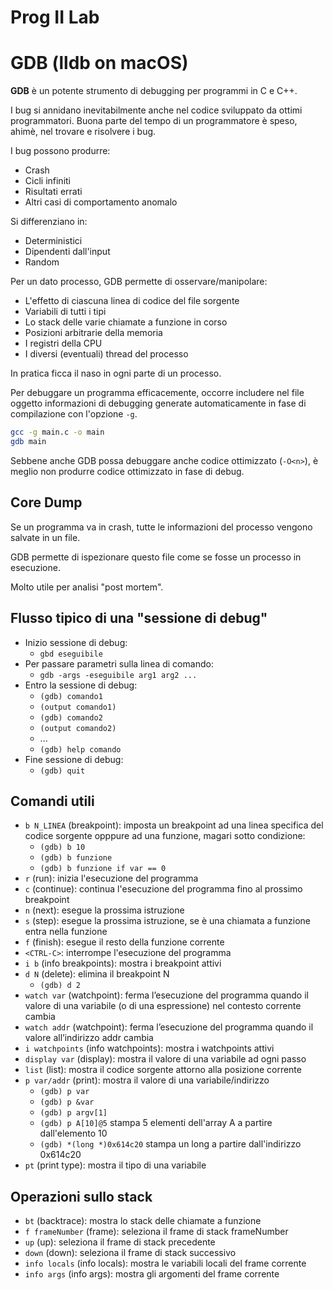 # Prog II Lab

# GDB (lldb on macOS)

**GDB** è un potente strumento di debugging per programmi in C e C++.

I bug si annidano inevitabilmente anche nel codice sviluppato da
ottimi programmatori. Buona parte del tempo di un programmatore è speso, ahimè, nel
trovare e risolvere i bug.

I bug possono produrre:

- Crash
- Cicli infiniti
- Risultati errati
- Altri casi di comportamento anomalo

Si differenziano in:

- Deterministici
- Dipendenti dall'input
- Random

Per un dato processo, GDB permette di osservare/manipolare:

- L'effetto di ciascuna linea di codice del file sorgente
- Variabili di tutti i tipi
- Lo stack delle varie chiamate a funzione in corso
- Posizioni arbitrarie della memoria
- I registri della CPU
- I diversi (eventuali) thread del processo

In pratica ficca il naso in ogni parte di un processo.

Per debuggare un programma efficacemente, occorre includere nel file
oggetto informazioni di debugging generate automaticamente in fase di
compilazione con l'opzione `-g`.

```bash
gcc -g main.c -o main
gdb main
```

Sebbene anche GDB possa debuggare anche codice ottimizzato (`-O<n>`), è meglio non produrre codice ottimizzato in fase di debug.

## Core Dump

Se un programma va in crash, tutte le informazioni del processo vengono salvate in un file.

GDB permette di ispezionare questo file come se fosse un processo in esecuzione.

Molto utile per analisi "post mortem".

## Flusso tipico di una "sessione di debug"

- Inizio sessione di debug:
  - `gbd eseguibile`
- Per passare parametri sulla linea di comando:
  - `gdb -args -eseguibile arg1 arg2 ...`
- Entro la sessione di debug:
  - `(gdb) comando1`
  - `(output comando1)`
  - `(gdb) comando2`
  - `(output comando2)`
  - ...
  - `(gdb) help comando`
- Fine sessione di debug:
  - `(gdb) quit`

## Comandi utili

- `b N_LINEA` (breakpoint): imposta un breakpoint ad una linea specifica del codice sorgente opppure ad una funzione, magari sotto condizione:
  - `(gdb) b 10`
  - `(gdb) b funzione`
  - `(gdb) b funzione if var == 0`
- `r` (run): inizia l'esecuzione del programma
- `c` (continue): continua l'esecuzione del programma fino al prossimo breakpoint
- `n` (next): esegue la prossima istruzione
- `s` (step): esegue la prossima istruzione, se è una chiamata a funzione entra nella funzione
- `f` (finish): esegue il resto della funzione corrente
- `<CTRL-C>`: interrompe l'esecuzione del programma
- `i b` (info breakpoints): mostra i breakpoint attivi
- `d N` (delete): elimina il breakpoint N
  - `(gdb) d 2`
- `watch var` (watchpoint): ferma l’esecuzione del programma quando il valore di una variabile (o di una espressione) nel contesto corrente cambia
- `watch addr` (watchpoint): ferma l’esecuzione del programma quando il valore all’indirizzo addr cambia
- `i watchpoints` (info watchpoints): mostra i watchpoints attivi
- `display var` (display): mostra il valore di una variabile ad ogni passo
- `list` (list): mostra il codice sorgente attorno alla posizione corrente
- `p var/addr` (print): mostra il valore di una variabile/indirizzo
  - `(gdb) p var`
  - `(gdb) p &var`
  - `(gdb) p argv[1]`
  - `(gdb) p A[10]@5` stampa 5 elementi dell'array A a partire dall'elemento 10
  - `(gdb) *(long *)0x614c20` stampa un long a partire dall'indirizzo 0x614c20
- `pt` (print type): mostra il tipo di una variabile

## Operazioni sullo stack

- `bt` (backtrace): mostra lo stack delle chiamate a funzione
- `f frameNumber` (frame): seleziona il frame di stack frameNumber
- `up` (up): seleziona il frame di stack precedente
- `down` (down): seleziona il frame di stack successivo
- `info locals` (info locals): mostra le variabili locali del frame corrente
- `info args` (info args): mostra gli argomenti del frame corrente

